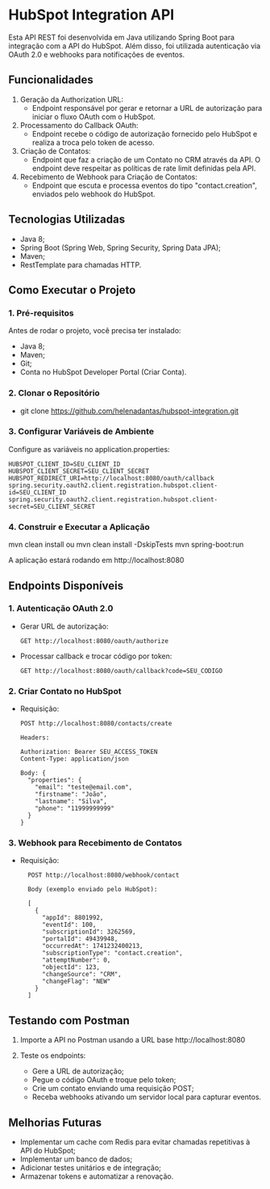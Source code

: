 # HubSpot Integration API

Esta API REST foi desenvolvida em Java utilizando Spring Boot para integração com a API do HubSpot. Além disso, foi utilizada autenticação via OAuth 2.0 e webhooks para notificações de eventos.

## Funcionalidades

1. Geração da Authorization URL:
   - Endpoint responsável por gerar e retornar a URL de autorização para iniciar o
   fluxo OAuth com o HubSpot.
2. Processamento do Callback OAuth:
   - Endpoint recebe o código de autorização fornecido pelo HubSpot e realiza a
   troca pelo token de acesso.
3. Criação de Contatos:
   - Endpoint que faz a criação de um Contato no CRM através da API. O endpoint
   deve respeitar as políticas de rate limit definidas pela API.
4. Recebimento de Webhook para Criação de Contatos:
   - Endpoint que escuta e processa eventos do tipo "contact.creation", enviados
   pelo webhook do HubSpot.

## Tecnologias Utilizadas

- Java 8;
- Spring Boot (Spring Web, Spring Security, Spring Data JPA);
- Maven;
- RestTemplate para chamadas HTTP.

## Como Executar o Projeto

### 1. Pré-requisitos

Antes de rodar o projeto, você precisa ter instalado:

- Java 8; 
- Maven;
- Git; 
- Conta no HubSpot Developer Portal (Criar Conta).

### 2. Clonar o Repositório

- git clone https://github.com/helenadantas/hubspot-integration.git

### 3. Configurar Variáveis de Ambiente

Configure as variáveis no application.properties:
```
HUBSPOT_CLIENT_ID=SEU_CLIENT_ID 
HUBSPOT_CLIENT_SECRET=SEU_CLIENT_SECRET
HUBSPOT_REDIRECT_URI=http://localhost:8080/oauth/callback
spring.security.oauth2.client.registration.hubspot.client-id=SEU_CLIENT_ID
spring.security.oauth2.client.registration.hubspot.client-secret=SEU_CLIENT_SECRET
```


### 4. Construir e Executar a Aplicação

mvn clean install ou mvn clean install -DskipTests
mvn spring-boot:run

A aplicação estará rodando em http://localhost:8080

## Endpoints Disponíveis

### 1. Autenticação OAuth 2.0

- Gerar URL de autorização:

    ```GET http://localhost:8080/oauth/authorize```


- Processar callback e trocar código por token:

    ```GET http://localhost:8080/oauth/callback?code=SEU_CODIGO```

###  2. Criar Contato no HubSpot

- Requisição:

    ```
    POST http://localhost:8080/contacts/create

    Headers:
    
    Authorization: Bearer SEU_ACCESS_TOKEN
    Content-Type: application/json
    
    Body: {
      "properties": {
        "email": "teste@email.com",
        "firstname": "João",
        "lastname": "Silva",
        "phone": "11999999999"
      }
    }
  ```

### 3. Webhook para Recebimento de Contatos

- Requisição:

  ```
    POST http://localhost:8080/webhook/contact
    
    Body (exemplo enviado pelo HubSpot):
    
    [
      {
        "appId": 8801992,
        "eventId": 100,
        "subscriptionId": 3262569,
        "portalId": 49439948,
        "occurredAt": 1741232400213,
        "subscriptionType": "contact.creation",
        "attemptNumber": 0,
        "objectId": 123,
        "changeSource": "CRM",
        "changeFlag": "NEW"
      }
    ]
  ```

## Testando com Postman

1. Importe a API no Postman usando a URL base http://localhost:8080

2. Teste os endpoints:

   - Gere a URL de autorização;
   - Pegue o código OAuth e troque pelo token;
   - Crie um contato enviando uma requisição POST;
   - Receba webhooks ativando um servidor local para capturar eventos.

## Melhorias Futuras

- Implementar um cache com Redis para evitar chamadas repetitivas à API do HubSpot;
- Implementar um banco de dados;
- Adicionar testes unitários e de integração;
- Armazenar tokens e automatizar a renovação.
